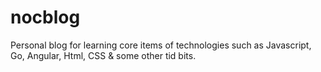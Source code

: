 # nocblog
Personal blog for learning core items of technologies such as Javascript, Go, Angular, Html, CSS &amp; some other tid bits.
